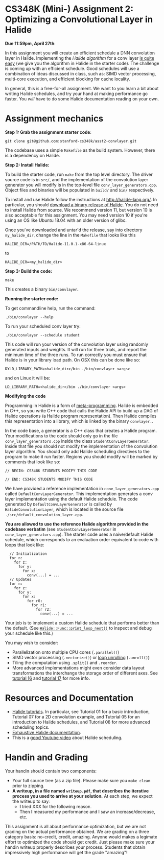 # CS348K (Mini-) Assignment 2: <br/> Optimizing a Convolutional Layer in Halide #

__Due 11:59pm, April 27th__

In this assignment you will create an efficient schedule a DNN convolution layer in Halide. 
Implementing the *Halide algorithm* for a conv layer [is quite easy](http://cs348k.stanford.edu/spring20/lecture/dnneval/slide_024) (we give you the algorithm in Halide in the starter code). The challenge is coming up with an efficient schedule. Good schedules will use a combination of ideas discussed in class, such as: SIMD vector processing, multi-core execution, and efficient blocking for cache locality. 

In general, this is a free-for-all assignment.  We want to you learn a bit about writing Halide schedules, and try your hand at making performance go faster.  You *will* have to do some Halide documentation reading on your own.

# Assignment mechanics #

__Step 1: Grab the assignment starter code:__

    git clone git@github.com:stanford-cs348k/asst2-convlayer.git
   
The codebase uses a simple `Makefile` as the build system. However, there is a dependency on Halide.  

__Step 2: Install Halide:__

To build the starter code, run `make` from the top level directory. The driver source code is in `src/`, and
the implementation of the convolution layer generator you will modify is in the top-level file `conv_layer_generators.cpp`.
Object files and binaries will be populated in `build/` and `bin/` respectively.

To install and use Halide follow the instructions at http://halide-lang.org/. In particular, you should [download a binary release of Halide](https://github.com/halide/Halide/releases). You do not need to install Halide from source. We recommend version 11, but version 10 is also acceptable for this assignment. You may need version 10 if you're using an OS like Ubuntu 18.04 with an older version of glibc. 

Once you've downloaded and untar'd the release, say into directory `my_halide_dir`, change the line in the `Makefile` that looks like this

    HALIDE_DIR=/PATH/TO/Halide-11.0.1-x86-64-linux

to

    HALIDE_DIR=<my_halide_dir>

__Step 3: Build the code:__

    make

This creates a binary `bin/convlayer`.

__Running the starter code:__

To get commandline help, run the command:

    ./bin/convlayer --help

To run your scheduled conv layer try:

    ./bin/convlayer --schedule student

This code will run your version of the convolution layer using randomly generated inputs and weights. It will run for three trials, and report the minimum time of the three runs. To run correctly you must ensure that
Halide is in your library load path. On OSX this can be done like so:

    DYLD_LIBRARY_PATH=<halide_dir>/bin ./bin/convlayer <args>

and on Linux it will be:

    LD_LIBRARY_PATH=<halide_dir>/bin ./bin/convlayer <args>

__Modifying the code__

Programming in Halide is a form of [meta-programming](https://en.wikipedia.org/wiki/Metaprogramming).  Halide is embedded in C++, so you write C++ code that calls the Halide API to build up a DAG of Halide operations (a Halide program representation).  Then Halide compiles this representation into a library, which is linked by the binary `convlayer.`.  

In the code base, a generator is a C++ class that creates a Halide program.  Your modifications to the code should only go in the file `conv_layer_generators.cpp` inside the class `StudentConvLayerGenerator`. Inside that file you should not modify the implementation of the convolution layer algorithm. You should only add Halide scheduling directives to the program to make it run faster. Regions you should modify will be marked by comments that look like so:

    // BEGIN: CS348K STUDENTS MODIFY THIS CODE
    
    // END: CS348K STUDENTS MODIFY THIS CODE

We have provided a reference implementation in `conv_layer_generators.cpp` called `DefaultConvLayerGenerator`. This implementation generates a conv layer implementation using the default Halide schedule. The code generated by `DefaultConvLayerGenerator` is called by `HalideConvolutionLayer`, which is located in the source file `./src/default_convolution_layer.cpp`.

**You are allowed to use the reference Halide algorithm provided in the codebase verbatim** (see `StudentConvLayerGenerator` in `conv_layer_generators.cpp`). The starter code uses a naive/default Halide schedule, which corresponds to an evaluation order equivalent to code with loops that look like:

```
  // Initialization
  for n:
    for z:
      for y:
        for x:
          conv(...) = ...
  // Updates
  for n:
    for z:
      for y:
        for x:
          for r0:
            for r1:
              for r2:
                conv(...) = ...
```

Your job is to implement a custom Halide schedule that performs better than the default. (See [`Halide::Func::print_loop_nest()`](http://halide-lang.org/docs/class_halide_1_1_func.html#a365488c2eaf769c61635120773e541e1) to inspect and debug your schedule like this.)

You may wish to consider:
* Parallelization onto multiple CPU cores (`.parallel()`)    
* SIMD vector processing (`.vectorize()`) or [loop unrolling](https://en.wikipedia.org/wiki/Loop_unrolling) (`.unroll()`)
* Tiling the computation using `.split()` and `.reorder`.
* More advanced implementations might even consider data layout transformations the interchange the storage order of different axes. See [tutorial 16](https://halide-lang.org/tutorials/tutorial_lesson_16_rgb_generate.html) and [tutorial 17](https://halide-lang.org/tutorials/tutorial_lesson_17_predicated_rdom.html) for more info.

# Resources and Documentation # 

* [Halide tutorials](http://halide-lang.org/tutorials/tutorial_introduction.html). In particular, see Tutorial 01 for a basic introduction, Tutorial 07 for a 2D convolution example, and Tutorial 05 for an introduction to Halide schedules, and Tutorial 08 for more advanced scheduling topics.
* [Exhaustive Halide documentation](http://halide-lang.org/docs/). 
* This is a [good Youtube video](https://www.youtube.com/watch?time_continue=476&v=3uiEyEKji0M&feature=emb_logo) about Halide scheduling. 

# Handin and Grading #

Your handin should contain two components:
   * Your full source tree (as a zip file). Please make sure you `make clean` prior to zipping.
   * __A writeup, in a file named `writeup.pdf`, that describes the iterative process you used to arrive at your solution.__  At each step, we expect the writeup to say:
       * I tried XXX for the following reason.
       * Then I measured my performance and I saw an increase/decrease, etc.
       
This assignment is all about performance optimization, but we are not grading on the actual performance obtained.  We are grading on a three category basis: no-credit, credit, amazing.  Anyone would makes a legimate effort to optimized the code should get credit.  Just please make sure your handin writeup properly describes your process.  Students that obtain impressively high performance will get the grade "amazing"!

